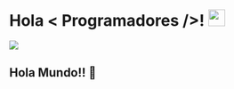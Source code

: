 <h1> Hola < Programadores />! <img src = "https://raw.githubusercontent.com/MartinHeinz/MartinHeinz/master/wave.gif" width = 30px> </h1>
<p align='center'>
</p>

<p>
  <a href="https://github.com/DenverCoder1/readme-typing-svg"><img src="https://readme-typing-svg.herokuapp.com?&font=IBM+Plex+Sans&color=abcdef&size=20&lines=Bienvenidos+a+mi+perfil+de+GitHub!;Estudio++Ingenieria+En+Sistemas;Apasionado+a+la+Tecnologia" />
  </a>
</p>

## Hola Mundo!! 🤔
